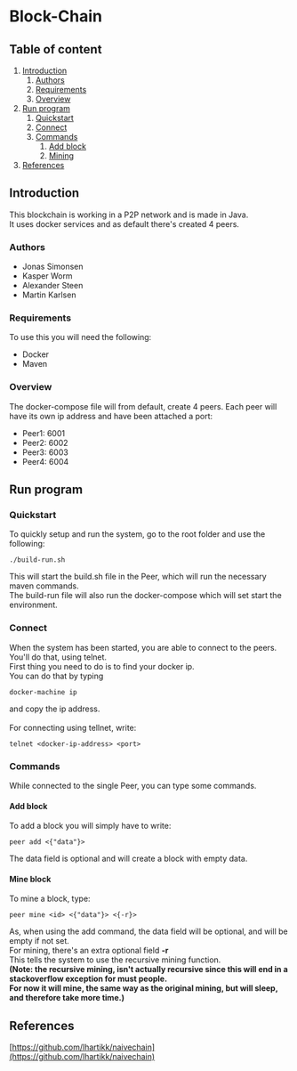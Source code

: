 # Block-Chain

## Table of content
1. [Introduction](#introduction)
    1. [Authors](#authors)
    2. [Requirements](#requirements)
    3. [Overview](#overview)
2. [Run program](#run-program)
    1. [Quickstart](#quickstart)
    2. [Connect](#connect)
    3. [Commands](#commands)
        1. [Add block](#add-block)
        2. [Mining](#mine-block)
3. [References](#references)

## Introduction
This blockchain is working in a P2P network and is made in Java.<br/>
It uses docker services and as default there's created 4 peers.

### Authors
* Jonas Simonsen
* Kasper Worm
* Alexander Steen
* Martin Karlsen

### Requirements
To use this you will need the following:
* Docker
* Maven

### Overview
The docker-compose file will from default, create 4 peers.
Each peer will have its own ip address and have been attached a port:
* Peer1: 6001
* Peer2: 6002
* Peer3: 6003
* Peer4: 6004

## Run program

### Quickstart
To quickly setup and run the system, go to the root folder and use the following:
```
./build-run.sh
```
This will start the build.sh file in the Peer, which will run the necessary maven commands.<br/>
The build-run file will also run the docker-compose which will set start the environment.

### Connect
When the system has been started, you are able to connect to the peers.<br />
You'll do that, using telnet.<br />
First thing you need to do is to find your docker ip.<br />
You can do that by typing
```
docker-machine ip
```
and copy the ip address.<br />
<br/>
For connecting using tellnet, write:
```
telnet <docker-ip-address> <port>
```

### Commands
While connected to the single Peer, you can type some commands.

#### Add block
To add a block you will simply have to write:
```
peer add <{"data"}>
```
The data field is optional and will create a block with empty data.

#### Mine block
To mine a block, type:
```
peer mine <id> <{"data"}> <{-r}>
```
As, when using the add command, the data field will be optional, and will be empty if not set.<br />
For mining, there's an extra optional field <b>-r</b><br />
This tells the system to use the recursive mining function.<br/>
<b>(Note: the recursive mining, isn't actually recursive since this will end in a stackoverflow exception for must people.<br />
For now it will mine, the same way as the original mining, but will sleep, and therefore take more time.)</b>

## References
[https://github.com/lhartikk/naivechain](https://github.com/lhartikk/naivechain)
